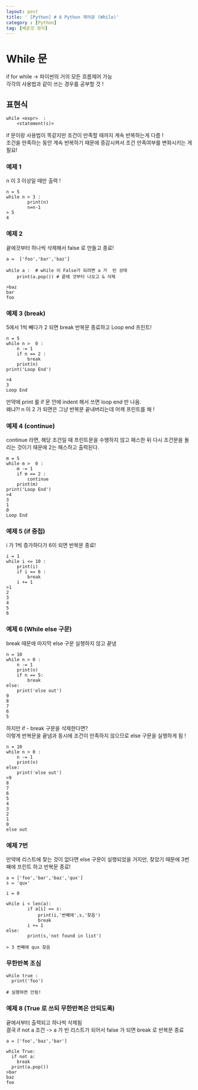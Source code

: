 ```yaml
---
layout: post
title: ' [Python] # 6 Python 제어문 (While)'
category : [Python]
tag: [배운것 정리]
---
```


# While 문 

if for while -> 파이썬의 거의 모든 흐름제어 가능    
각각의 사용법과 같이 쓰는 경우를 공부할 것 !     

## 표현식

```
while <expr>  : 
    <statement(s)> 
```
if 문이랑 사용법이 똑같지만 조건이 만족할 때까지 계속 반복하는게 다름 !    
조건을 만족하는 동안 계속 반복하기 때문에 증감시켜서 조건 만족여부를 변화시키는 게 필요!    

### 예제 1

n 이 3 이상일 때만 출력 ! 
```
n = 5
while n > 3 :
        print(n)
        n=n-1        
> 5
4
```       
        
### 예제 2

끝에것부터 하나씩 삭제해서 false 로 만들고 종료!    

```
a =  ['foo','bar','baz']

while a :  # while 이 False가 되려면 a 가  빈 상태
    print(a.pop()) # 끝에 것부터 나오고 & 삭제 

>baz
bar
foo
```        

### 예제 3 (break)

5에서 1씩 빼다가 2 되면 break 반복문 종료하고 Loop end 프린트!    

```
n = 5 
while n >  0 :
    n -= 1
    if n == 2 :
        break 
    print(n)
print('Loop End')        

>4
3
Loop End
```
만약에 print 를 if 문 안에 indent 해서 쓰면 loop end 만 나옴.   
왜냐?! n 이 2 가 되면은 그냥 반복문 끝내버리는데 어캐 프린트를 해 !       
        
        
        
### 예제 4 (continue)

continue 라면, 해당 조건일 때 프린트문을 수행하지 않고 패스한 뒤 다시 조건문을 돌리는 것이기 때문에 2는 패스하고 출력된다.   
```
m = 5 
while m >  0 :
    m -= 1
    if m == 2 :
        continue
    print(m)
print('Loop End')
>4
3
1
0
Loop End
```        
### 예제 5 (if 중첩)

i 가 1씩 증가하다가 6이 되면 반복문 종료! 
```
i = 1 
while i <= 10 :
    print(i)
    if i == 6 :
        break
    i += 1 
>1
2
3
4
5
6
```


### 예제 6 (While else 구문) 

break 때문에 마지막 else 구문 실행하지 않고 끝냄 

```
n = 10 
while n > 0 :
    n -= 1
    print(n)
    if n == 5: 
        break
else:
    print('else out')
9
8
7
6
5
```

하지만 if - break 구문을 삭제한다면?    
이렇게 반복문을 끝냄과 동시에 조건이 만족하지 않으므로 else 구문을 실행하게 됨 !    
```
n = 10 
while n > 0 :
    n -= 1
    print(n)
else:
    print('else out')
>9
8
7
6
5
4
3
2
1
0
else out
```

### 예제 7번 

만약에 리스트에 찾는 것이 없다면 else 구문이 실행되었을 거지만, 찾았기 때문에 3번째에 프린트 하고 반복문 종료!   
```
a = ['foo','bar','baz','qux']
s = 'qux'

i = 0 

while i < len(a):
        if a[i] == s:
            print(i,'번째에',s,'찾음')
            break
        i += 1
else:
        print(s,'not found in list')
        
> 3 번째에 qux 찾음
```


### 무한반복 조심

```
while true :
  print('foo')
  
# 실행하면 안됨!
```

### 예제 8 (True 로 쓰되 무한반복은 안되도록)

끝에서부터 출력되고 하나씩 삭제됨   
결국 if not a 조건 -> a 가 빈 리스트가 되어서 false 가 되면 break 로 반복문 종료 
```
a = ['foo','baz','bar']

while True:
  if not a:
    break 
  print(a.pop())
>bar
baz
foo
```









